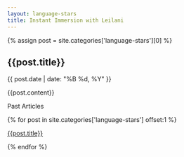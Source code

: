 ```yaml
---
layout: language-stars
title: Instant Immersion with Leilani
---
```


{% assign post = site.categories['language-stars'][0] %}
<article>
  <h1 class="title">{{post.title}}</h1>
  <p class="date">{{ post.date | date: "%B %d, %Y" }}</p>
  {{post.content}}
</article>

<p>Past Articles</p>
{% for post in site.categories['language-stars'] offset:1 %}
<p><a href={{post.url}}>{{post.title}}</a></p>
{% endfor %}

